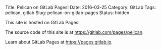Title: Pelican on GitLab Pages!
Date: 2016-03-25
Category: GitLab
Tags: pelican, gitlab
Slug: pelican-on-gitlab-pages
Status: hidden

This site is hosted on GitLab Pages!

The source code of this site is at <https://gitlab.com/pages/pelican>.

Learn about GitLab Pages at <https://pages.gitlab.io>.
